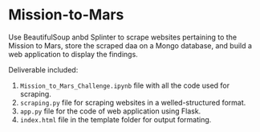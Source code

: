 # Mission-to-Mars
Use BeautifulSoup anbd Splinter to scrape websites pertaining to the Mission to Mars, store the scraped daa on a Mongo database, and build a web application to display the findings.

Deliverable included:
1. `Mission_to_Mars_Challenge.ipynb` file with all the code used for scraping.
2. `scraping.py` file for scraping websites in a welled-structured format.
3. `app.py` file for the code of web application using Flask.
4. `index.html` file in the template folder for output formating.

